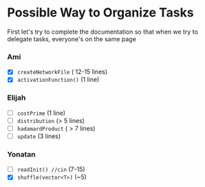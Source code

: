 # Possible Way to Organize Tasks
 First let's try to complete the documentation so that when we try to delegate tasks, everyone's on the same page

### Ami
- [x] `createNetworkFile` ( 12-15 lines)
- [x] `activationFunction()` (1 line)

### Elijah
- [ ] `costPrime` (1 line)
- [ ] `distribution` (> 5 lines)
- [ ] `hadamardProduct` ( > 7 lines)
- [ ] `update` (3 lines)

### Yonatan
- [ ] `readInit() //cin` (7-15)
- [x] `shuffle(vector<T>)` (~5)
